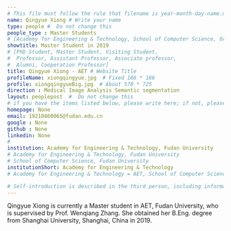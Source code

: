 ```yaml
---
# This file must follow the rule that filename is year-month-day-name.md .
name: Qingyue Xiong # Write your name
type: people #  Do not change this
people_type : Master Students
# [Academy for Engineering & Technology, School of Computer Science, Organizer]
showtitle: Master Student in 2019
# [PhD Student, Master Student, Visiting Student,
#  Professor, Assistant Professor, Associate professor,
#  Alumni, Cooperation Professor]
title: Qingyue Xiong - AET # Website Title
profileName: xiongqingyue.jpg  # Fixed 186 * 186
profile: xiongqingyueBig.jpg  # About 570 * 725
direction : Medical Image Analysis Semantic segmentation
layout: peoplepost  #  Do not change this
# if you have the items listed below, please write here; if not, please write None.
homepage: None
email: 19210860065@fudan.edu.cn
google : None
github : None
linkedin: None
# 
institution: Academy for Engineering & Technology, Fudan University
# Academy for Engineering & Technology, Fudan University
# School of Computer Science, Fudan University
institutionShort: Academy for Engineering & Technology
# Academy for Engineering & Technology = AET, School of Computer Science = SCS

# Self-introduction is described in the third person, including information such as educational experience
---
```


Qingyue Xiong is currently a Master student in AET, Fudan University, who is supervised by Prof. Wenqiang Zhang. She obtained her B.Eng. degree from Shanghai University, Shanghai, China in 2019.